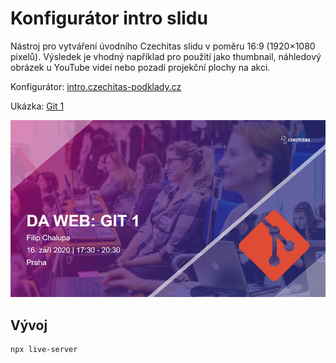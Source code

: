 # Konfigurátor intro slidu

Nástroj pro vytváření úvodního Czechitas slidu v poměru 16:9 (1920×1080 pixelů). Výsledek je vhodný například pro použití jako thumbnail, náhledový obrázek u YouTube videí nebo pozadí projekční plochy na akci.

Konfigurátor: [intro.czechitas-podklady.cz](https://intro.czechitas-podklady.cz/)

Ukázka: [Git 1](https://intro.czechitas-podklady.cz/slide.html?title=DA+Web%3A+Git+1&meta1=Filip+Chalupa&meta2=16.+z%C3%A1%C5%99%C3%AD+2020+%7C+17%3A30+-+20%3A30&meta3=Praha&icon=https%3A%2F%2Ficonape.com%2Fwp-content%2Ffiles%2Fni%2F64759%2Fpng%2Fgit-icon.png)

![ukázka](example.jpg)

## Vývoj

```bash
npx live-server
```
